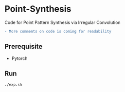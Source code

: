 # Point-Synthesis
Code for Point Pattern Synthesis via Irregular Convolution

```diff
- More comments on code is coming for readability
```

## Prerequisite

- Pytorch

## Run

```bash
./exp.sh
```
